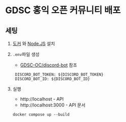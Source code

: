 # GDSC 홍익 오픈 커뮤니티 배포

## 세팅

1. [도커](/docs/contribution-guides/developers/docker) 와
   [Node.JS](https://nodejs.org) 설치

2. `.env`파일 생성

   - [GDSC-OC/discord-bot](https://github.com/GDSC-OC/discord-bot) 참조

   ```dosini
    DISCORD_BOT_TOKEN: ${DISCORD_BOT_TOKEN}
    DISCORD_BOT_ID: ${DISCORD_BOT_ID}
   ```

3. 실행

   - http://localhost - API
   - http://localhost:3000 - API 문서

   ```
   docker compose up --build
   ```

